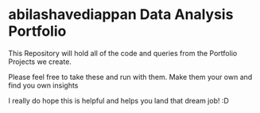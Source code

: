 # abilashavediappan Data Analysis Portfolio

This Repository will hold all of the code and queries from the Portfolio Projects we create.

Please feel free to take these and run with them. Make them your own and find you own insights

I really do hope this is helpful and helps you land that dream job! :D
